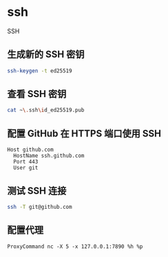 # ssh

SSH

## 生成新的 SSH 密钥

```sh
ssh-keygen -t ed25519
```

## 查看 SSH 密钥

```sh
cat ~\.ssh\id_ed25519.pub
```

## 配置 GitHub 在 HTTPS 端口使用 SSH

```
Host github.com
  HostName ssh.github.com
  Port 443
  User git
```

## 测试 SSH 连接

```sh
ssh -T git@github.com
```

## 配置代理

```
ProxyCommand nc -X 5 -x 127.0.0.1:7890 %h %p
```
